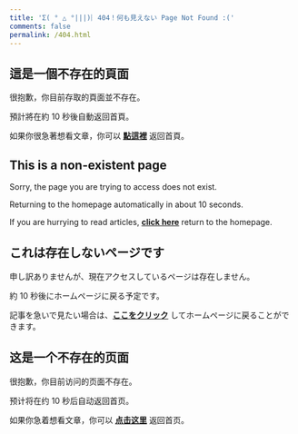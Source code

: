 ```yaml
---
title: 'Σ( ° △ °|||)︴404！何も見えない Page Not Found :('
comments: false
permalink: /404.html
---
```


## 這是一個不存在的頁面

很抱歉，你目前存取的頁面並不存在。

預計將在約 <span id="timeout-TW">10</span> 秒後自動返回首頁。

如果你很急著想看文章，你可以 **[點這裡](https://lolicon.wtf/)** 返回首頁。

## This is a non-existent page

Sorry, the page you are trying to access does not exist.

Returning to the homepage automatically in about <span id="timeout-en">10</span> seconds.

If you are hurrying to read articles, **[click here](https://lolicon.wtf/)** return to the homepage.

## これは存在しないページです

申し訳ありませんが、現在アクセスしているページは存在しません。

約 <span id="timeout-JP">10</span> 秒後にホームページに戻る予定です。

記事を急いで見たい場合は、**[ここをクリック](https://lolicon.wtf/)** してホームページに戻ることができます。

## 这是一个不存在的页面

很抱歉，你目前访问的页面不存在。

预计将在约 <span id="timeout-CN">10</span> 秒后自动返回首页。

如果你急着想看文章，你可以 **[点击这里](https://lolicon.wtf/)** 返回首页。


<script>
let countTime = 10;

function count() {
  
  document.getElementById('timeout-TW').textContent = countTime;
  document.getElementById('timeout-en').textContent = countTime;
  document.getElementById('timeout-JP').textContent = countTime;
  document.getElementById('timeout-CN').textContent = countTime;
  countTime -= 1;
  if(countTime === 0){
    location.href = 'https://lolicon.wtf/'; // Your URL
  }
  setTimeout(() => {
    count();
  }, 1000);
}

count();
</script>

